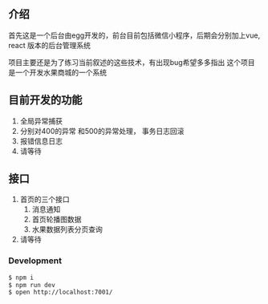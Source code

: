 ## 介绍
首先这是一个后台由egg开发的，前台目前包括微信小程序，后期会分别加上vue, react 版本的后台管理系统

项目主要还是为了练习当前叙述的这些技术，有出现bug希望多多指出
这个项目是一个开发水果商城的一个系统

## 目前开发的功能
1. 全局异常捕获
2. 分别对400的异常 和500的异常处理， 事务日志回滚
3. 报错信息日志
4. 请等待

## 接口
1. 首页的三个接口
    1. 消息通知
    2. 首页轮播图数据
    3. 水果数据列表分页查询
2. 请等待


### Development

```bash
$ npm i
$ npm run dev
$ open http://localhost:7001/
```